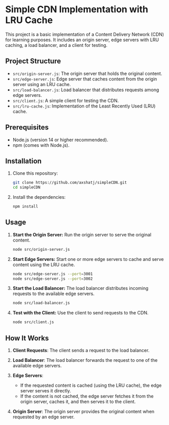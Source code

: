 # Simple CDN Implementation with LRU Cache

This project is a basic implementation of a Content Delivery Network (CDN) for learning purposes. It includes an origin server, edge servers with LRU caching, a load balancer, and a client for testing.

## Project Structure

- `src/origin-server.js`: The origin server that holds the original content.
- `src/edge-server.js`: Edge server that caches content from the origin server using an LRU cache.
- `src/load-balancer.js`: Load balancer that distributes requests among edge servers.
- `src/client.js`: A simple client for testing the CDN.
- `src/lru-cache.js`: Implementation of the Least Recently Used (LRU) cache.

## Prerequisites

- Node.js (version 14 or higher recommended).
- npm (comes with Node.js).

## Installation

1. Clone this repository:
   ```bash
   git clone https://github.com/axshatj/simpleCDN.git
   cd simpleCDN
   ```

2. Install the dependencies:
   ```bash
   npm install
   ```

## Usage

1. **Start the Origin Server:**
   Run the origin server to serve the original content.
   ```bash
   node src/origin-server.js
   ```

2. **Start Edge Servers:**
   Start one or more edge servers to cache and serve content using the LRU cache.
   ```bash
   node src/edge-server.js --port=3001
   node src/edge-server.js --port=3002
   ```

3. **Start the Load Balancer:**
   The load balancer distributes incoming requests to the available edge servers.
   ```bash
   node src/load-balancer.js
   ```

4. **Test with the Client:**
   Use the client to send requests to the CDN.
   ```bash
   node src/client.js
   ```

## How It Works

1. **Client Requests**:
   The client sends a request to the load balancer.

2. **Load Balancer**:
   The load balancer forwards the request to one of the available edge servers.

3. **Edge Servers**:
   - If the requested content is cached (using the LRU cache), the edge server serves it directly.
   - If the content is not cached, the edge server fetches it from the origin server, caches it, and then serves it to the client.

4. **Origin Server**:
   The origin server provides the original content when requested by an edge server.

